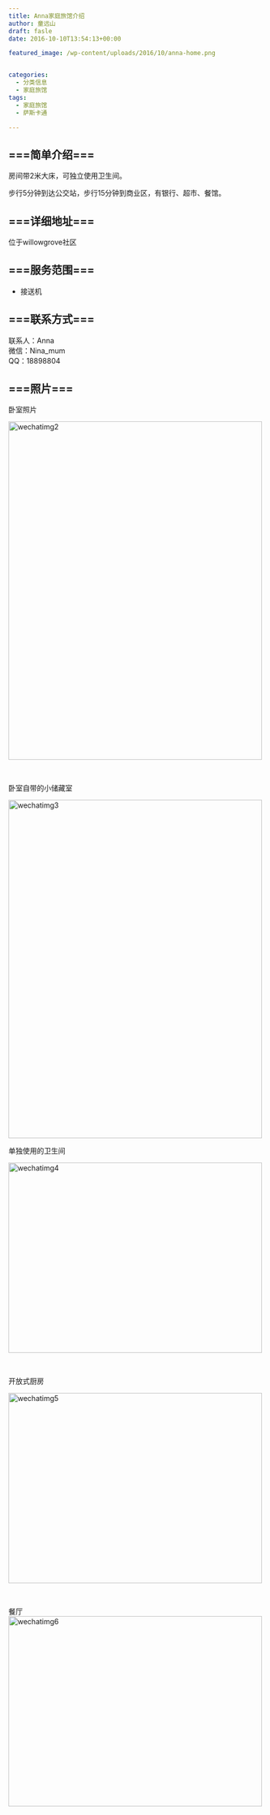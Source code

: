 ```yaml
---
title: Anna家庭旅馆介绍
author: 童远山
draft: fasle
date: 2016-10-10T13:54:13+00:00

featured_image: /wp-content/uploads/2016/10/anna-home.png


categories:
  - 分类信息
  - 家庭旅馆
tags:
  - 家庭旅馆
  - 萨斯卡通

---
```

## ===简单介绍===

房间带2米大床，可独立使用卫生间。

步行5分钟到达公交站，步行15分钟到商业区，有银行、超市、餐馆。

## ===详细地址===

位于willowgrove社区

## ===服务范围===

<ul class=" list-paddingleft-2">
  <li>
    接送机
  </li>
</ul>

## ===联系方式===

联系人：Anna  
微信：Nina_mum  
QQ：18898804

## ===照片===

卧室照片

<img decoding="async" loading="lazy" class="wp-image-994 alignnone" src="http://52sask.com/wp-content/uploads/2016/10/WechatIMG2.jpeg" alt="wechatimg2" width="500" height="667" srcset="http://192.168.2.100:800/wp-content/uploads/2016/10/WechatIMG2.jpeg 960w, http://192.168.2.100:800/wp-content/uploads/2016/10/WechatIMG2-225x300.jpeg 225w, http://192.168.2.100:800/wp-content/uploads/2016/10/WechatIMG2-768x1024.jpeg 768w" sizes="(max-width: 500px) 100vw, 500px" /> 

&nbsp;

卧室自带的小储藏室

<img decoding="async" loading="lazy" class="wp-image-995 alignnone" src="http://52sask.com/wp-content/uploads/2016/10/WechatIMG3.jpeg" alt="wechatimg3" width="500" height="667" srcset="http://192.168.2.100:800/wp-content/uploads/2016/10/WechatIMG3.jpeg 960w, http://192.168.2.100:800/wp-content/uploads/2016/10/WechatIMG3-225x300.jpeg 225w, http://192.168.2.100:800/wp-content/uploads/2016/10/WechatIMG3-768x1024.jpeg 768w" sizes="(max-width: 500px) 100vw, 500px" /> 

单独使用的卫生间

<img decoding="async" loading="lazy" class="alignnone wp-image-996" src="http://52sask.com/wp-content/uploads/2016/10/WechatIMG4.jpeg" alt="wechatimg4" width="500" height="375" srcset="http://192.168.2.100:800/wp-content/uploads/2016/10/WechatIMG4.jpeg 1280w, http://192.168.2.100:800/wp-content/uploads/2016/10/WechatIMG4-300x225.jpeg 300w, http://192.168.2.100:800/wp-content/uploads/2016/10/WechatIMG4-1024x768.jpeg 1024w" sizes="(max-width: 500px) 100vw, 500px" /> 

&nbsp;

开放式厨房

<img decoding="async" loading="lazy" class="alignnone wp-image-997" src="http://52sask.com/wp-content/uploads/2016/10/WechatIMG5.jpeg" alt="wechatimg5" width="500" height="375" srcset="http://192.168.2.100:800/wp-content/uploads/2016/10/WechatIMG5.jpeg 1280w, http://192.168.2.100:800/wp-content/uploads/2016/10/WechatIMG5-300x225.jpeg 300w, http://192.168.2.100:800/wp-content/uploads/2016/10/WechatIMG5-1024x768.jpeg 1024w" sizes="(max-width: 500px) 100vw, 500px" /> 

&nbsp;

餐厅<img decoding="async" loading="lazy" class="alignnone wp-image-998" src="http://52sask.com/wp-content/uploads/2016/10/WechatIMG6.jpeg" alt="wechatimg6" width="500" height="375" srcset="http://192.168.2.100:800/wp-content/uploads/2016/10/WechatIMG6.jpeg 1280w, http://192.168.2.100:800/wp-content/uploads/2016/10/WechatIMG6-300x225.jpeg 300w, http://192.168.2.100:800/wp-content/uploads/2016/10/WechatIMG6-1024x768.jpeg 1024w" sizes="(max-width: 500px) 100vw, 500px" /> 

&nbsp;

&nbsp;

&nbsp;

&nbsp;

&nbsp;